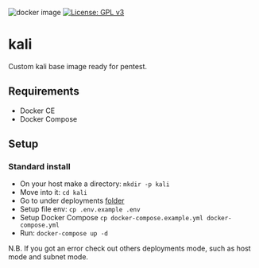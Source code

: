 ![docker image](https://github.com/SindriaInc/kali/actions/workflows/docker-image.yml/badge.svg) 
[![License: GPL v3](https://img.shields.io/badge/License-GPLv3-blue.svg)](https://www.gnu.org/licenses/gpl-3.0)

# kali

Custom kali base image ready for pentest.

## Requirements

- Docker CE
- Docker Compose

## Setup

### Standard install

- On your host make a directory: `mkdir -p kali`
- Move into it: `cd kali`
- Go to under deployments [folder](https://github.com/SindriaInc/kali/tree/master/deployments)
- Setup file env: `cp .env.example .env`
- Setup Docker Compose `cp docker-compose.example.yml docker-compose.yml`
- Run: `docker-compose up -d`

N.B. If you got an error check out others deployments mode, such as host mode and subnet mode.
